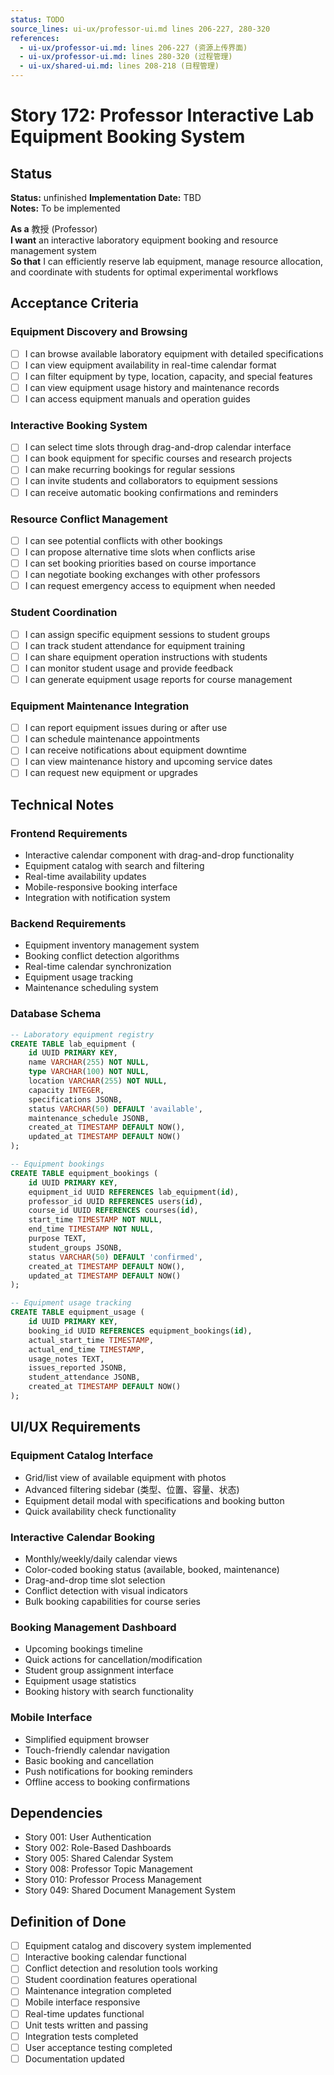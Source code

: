 ```yaml
---
status: TODO
source_lines: ui-ux/professor-ui.md lines 206-227, 280-320
references:
  - ui-ux/professor-ui.md: lines 206-227 (资源上传界面)
  - ui-ux/professor-ui.md: lines 280-320 (过程管理)
  - ui-ux/shared-ui.md: lines 208-218 (日程管理)
---
```

# Story 172: Professor Interactive Lab Equipment Booking System

## Status
**Status:** unfinished
**Implementation Date:** TBD  
**Notes:** To be implemented

**As a** 教授 (Professor)  
**I want** an interactive laboratory equipment booking and resource management system  
**So that** I can efficiently reserve lab equipment, manage resource allocation, and coordinate with students for optimal experimental workflows

## Acceptance Criteria

### Equipment Discovery and Browsing
- [ ] I can browse available laboratory equipment with detailed specifications
- [ ] I can view equipment availability in real-time calendar format
- [ ] I can filter equipment by type, location, capacity, and special features
- [ ] I can view equipment usage history and maintenance records
- [ ] I can access equipment manuals and operation guides

### Interactive Booking System
- [ ] I can select time slots through drag-and-drop calendar interface
- [ ] I can book equipment for specific courses and research projects
- [ ] I can make recurring bookings for regular sessions
- [ ] I can invite students and collaborators to equipment sessions
- [ ] I can receive automatic booking confirmations and reminders

### Resource Conflict Management
- [ ] I can see potential conflicts with other bookings
- [ ] I can propose alternative time slots when conflicts arise
- [ ] I can set booking priorities based on course importance
- [ ] I can negotiate booking exchanges with other professors
- [ ] I can request emergency access to equipment when needed

### Student Coordination
- [ ] I can assign specific equipment sessions to student groups
- [ ] I can track student attendance for equipment training
- [ ] I can share equipment operation instructions with students
- [ ] I can monitor student usage and provide feedback
- [ ] I can generate equipment usage reports for course management

### Equipment Maintenance Integration
- [ ] I can report equipment issues during or after use
- [ ] I can schedule maintenance appointments
- [ ] I can receive notifications about equipment downtime
- [ ] I can view maintenance history and upcoming service dates
- [ ] I can request new equipment or upgrades

## Technical Notes

### Frontend Requirements
- Interactive calendar component with drag-and-drop functionality
- Equipment catalog with search and filtering
- Real-time availability updates
- Mobile-responsive booking interface
- Integration with notification system

### Backend Requirements
- Equipment inventory management system
- Booking conflict detection algorithms
- Real-time calendar synchronization
- Equipment usage tracking
- Maintenance scheduling system

### Database Schema
```sql
-- Laboratory equipment registry
CREATE TABLE lab_equipment (
    id UUID PRIMARY KEY,
    name VARCHAR(255) NOT NULL,
    type VARCHAR(100) NOT NULL,
    location VARCHAR(255) NOT NULL,
    capacity INTEGER,
    specifications JSONB,
    status VARCHAR(50) DEFAULT 'available',
    maintenance_schedule JSONB,
    created_at TIMESTAMP DEFAULT NOW(),
    updated_at TIMESTAMP DEFAULT NOW()
);

-- Equipment bookings
CREATE TABLE equipment_bookings (
    id UUID PRIMARY KEY,
    equipment_id UUID REFERENCES lab_equipment(id),
    professor_id UUID REFERENCES users(id),
    course_id UUID REFERENCES courses(id),
    start_time TIMESTAMP NOT NULL,
    end_time TIMESTAMP NOT NULL,
    purpose TEXT,
    student_groups JSONB,
    status VARCHAR(50) DEFAULT 'confirmed',
    created_at TIMESTAMP DEFAULT NOW(),
    updated_at TIMESTAMP DEFAULT NOW()
);

-- Equipment usage tracking
CREATE TABLE equipment_usage (
    id UUID PRIMARY KEY,
    booking_id UUID REFERENCES equipment_bookings(id),
    actual_start_time TIMESTAMP,
    actual_end_time TIMESTAMP,
    usage_notes TEXT,
    issues_reported JSONB,
    student_attendance JSONB,
    created_at TIMESTAMP DEFAULT NOW()
);
```

## UI/UX Requirements

### Equipment Catalog Interface
- Grid/list view of available equipment with photos
- Advanced filtering sidebar (类型、位置、容量、状态)
- Equipment detail modal with specifications and booking button
- Quick availability check functionality

### Interactive Calendar Booking
- Monthly/weekly/daily calendar views
- Color-coded booking status (available, booked, maintenance)
- Drag-and-drop time slot selection
- Conflict detection with visual indicators
- Bulk booking capabilities for course series

### Booking Management Dashboard
- Upcoming bookings timeline
- Quick actions for cancellation/modification
- Student group assignment interface
- Equipment usage statistics
- Booking history with search functionality

### Mobile Interface
- Simplified equipment browser
- Touch-friendly calendar navigation
- Basic booking and cancellation
- Push notifications for booking reminders
- Offline access to booking confirmations

## Dependencies
- Story 001: User Authentication
- Story 002: Role-Based Dashboards
- Story 005: Shared Calendar System
- Story 008: Professor Topic Management
- Story 010: Professor Process Management
- Story 049: Shared Document Management System

## Definition of Done
- [ ] Equipment catalog and discovery system implemented
- [ ] Interactive booking calendar functional
- [ ] Conflict detection and resolution tools working
- [ ] Student coordination features operational
- [ ] Maintenance integration completed
- [ ] Mobile interface responsive
- [ ] Real-time updates functional
- [ ] Unit tests written and passing
- [ ] Integration tests completed
- [ ] User acceptance testing completed
- [ ] Documentation updated
